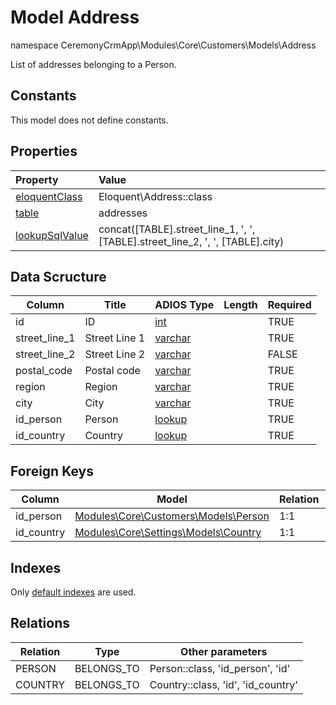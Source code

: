 # Model Address

namespace CeremonyCrmApp\Modules\Core\Customers\Models\Address

List of addresses belonging to a Person.

## Constants

This model does not define constants.

## Properties

| Property                                                                                 | Value                                                                          |
| :--------------------------------------------------------------------------------------- | :----------------------------------------------------------------------------- |
| [eloquentClass](https://docs.wai.blue/adios-framework/models/properties#eloquentClass)   | Eloquent\Address::class                                                        |
| [table](https://docs.wai.blue/adios-framework/models/properties#table)                   | addresses                                                                      |
| [lookupSqlValue](https://docs.wai.blue/adios-framework/models/properties#lookupSqlValue) | concat([TABLE].street_line_1, ', ', [TABLE].street_line_2, ', ', [TABLE].city) |

## Data Scructure

| Column        | Title         | ADIOS Type                                                                 | Length | Required |
| ------------- | ------------- | -------------------------------------------------------------------------- | ------ | -------- |
| id            | ID            | [int](https://docs.wai.blue/adios-framework/models/attributes#int)         |        | TRUE     |
| street_line_1 | Street Line 1 | [varchar](https://docs.wai.blue/adios-framework/models/attributes#varchar) |        | TRUE     |
| street_line_2 | Street Line 2 | [varchar](https://docs.wai.blue/adios-framework/models/attributes#varchar) |        | FALSE    |
| postal_code   | Postal code   | [varchar](https://docs.wai.blue/adios-framework/models/attributes#varchar) |        | TRUE     |
| region        | Region        | [varchar](https://docs.wai.blue/adios-framework/models/attributes#varchar) |        | TRUE     |
| city          | City          | [varchar](https://docs.wai.blue/adios-framework/models/attributes#varchar) |        | TRUE     |
| id_person     | Person        | [lookup](https://docs.wai.blue/adios-framework/models/attributes#lookup)   |        | TRUE     |
| id_country    | Country       | [lookup](https://docs.wai.blue/adios-framework/models/attributes#lookup)   |        | TRUE     |

## Foreign Keys

| Column     | Model                                                                 | Relation | OnUpdate | OnDelete |
| ---------- | --------------------------------------------------------------------- | -------- | -------- | -------- |
| id_person  | [Modules\Core\Customers\Models\Person](person)                        | 1:1      | Cascade  | Restrict |
| id_country | [Modules\Core\Settings\Models\Country](../../settings/models/country) | 1:1      | Cascade  | Restrict |

## Indexes

Only [default indexes](https://docs.wai.blue/adios-framework/default-indexes) are used.

## Relations

| Relation | Type       | Other parameters                   |
| -------- | ---------- | ---------------------------------- |
| PERSON   | BELONGS_TO | Person::class, 'id_person', 'id'   |
| COUNTRY  | BELONGS_TO | Country::class, 'id', 'id_country' |
